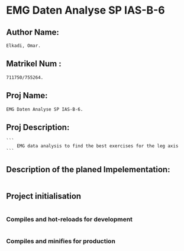 # EMG Daten Analyse SP IAS-B-6

## Author Name:

    Elkadi, Omar.

## Matrikel Num :

    711750/755264.

## Proj Name:

    EMG Daten Analyse SP IAS-B-6.

## Proj Description:
    ```
        EMG data analysis to find the best exercises for the leg axis
    ```
## Description of the planed Impelementation:
```
```
## Project initialisation

```
```

### Compiles and hot-reloads for development

```
```

### Compiles and minifies for production

```
```
